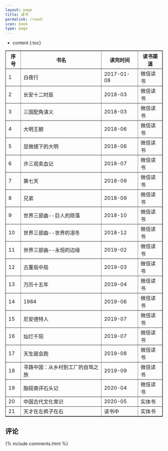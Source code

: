```yaml
---
layout: page
title: 读书
permalink: /read/
icon: book
type: page
---
```


* content
{:toc}

<div class="post-table">
	<table border="1" cellpadding="12" width="100%" cellspacing="2">
		<tr> <th>序号</th>   <th>书名</th>                             <th>读完时间</th>        <th>读书渠道</th> </tr>
        <tr> <td>1</td>     <td>白夜行</td>                            <td>2017-01-08</td>    <td>微信读书</td> </tr>
        <tr> <td>2</td>     <td>长安十二时辰</td>                       <td>2018-03</td>       <td>微信读书</td> </tr>
        <tr> <td>3</td>     <td>三国配角演义</td>                       <td>2018-03</td>       <td>微信读书</td> </tr>  
        <tr> <td>4</td>     <td>大明王朝</td>                          <td>2018-06</td>       <td>微信读书</td> </tr>
        <tr> <td>5</td>     <td>显微镜下的大明</td>                     <td>2018-06</td>       <td>微信读书</td> </tr>
        <tr> <td>6</td>     <td>许三观卖血记</td>                       <td>2018-07</td>       <td>微信读书</td> </tr>
        <tr> <td>7</td>     <td>第七天</td>                            <td>2018-09</td>       <td>微信读书</td> </tr>
        <tr> <td>8</td>     <td>兄弟</td>                              <td>2018-09</td>       <td>微信读书</td> </tr>
    	<tr> <td>9</td>     <td>世界三部曲--巨人的陨落</td>              <td>2018-10</td>       <td>微信读书</td> </tr>
    	<tr> <td>10</td>    <td>世界三部曲--世界的凛冬</td>              <td>2018-12</td>       <td>微信读书</td> </tr>
        <tr> <td>11</td>    <td>世界三部曲--永恒的边缘</td>              <td>2019-02</td>       <td>微信读书</td> </tr>
        <tr> <td>12</td>    <td>古董局中局</td>                         <td>2019-03</td>       <td>微信读书</td> </tr>
        <tr> <td>13</td>    <td>万历十五年</td>                         <td>2019-04</td>       <td>微信读书</td> </tr>
        <tr> <td>14</td>    <td>1984</td>                              <td>2019-06</td>       <td>微信读书</td> </tr>
        <tr> <td>15</td>    <td>尼安德特人</td>                         <td>2019-07</td>       <td>微信读书</td> </tr>
        <tr> <td>16</td>    <td>灿烂千阳</td>                           <td>2019-07</td>       <td>微信读书</td> </tr>
        <tr> <td>17</td>    <td>天生就会跑</td>                         <td>2019-08</td>       <td>微信读书</td> </tr>
        <tr> <td>18</td>    <td>寻路中国：从乡村到工厂的自驾之旅</td>      <td>2019-09</td>       <td>微信读书</td> </tr>
        <tr> <td>19</td>    <td>脂砚斋评石头记</td>                      <td>2020-04</td>       <td>微信读书</td> </tr>
        <tr> <td>20</td>    <td>中国古代文化常识</td>                    <td>2020-05</td>       <td>实体书</td> </tr>
        <tr> <td>21</td>    <td>天才在左疯子在右</td>                    <td>读书中</td>         <td>实体书</td> </tr>
	</table>
</div>

## 评论

{% include comments.html %}
